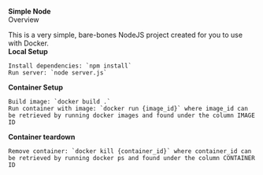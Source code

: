 **Simple Node**  
Overview

This is a very simple, bare-bones NodeJS project created for you to use with Docker. \
**Local Setup**

    Install dependencies: `npm install`
    Run server: `node server.js`

**Container Setup**

    Build image: `docker build .`
    Run container with image: `docker run {image_id}` where image_id can be retrieved by running docker images and found under the column IMAGE ID

**Container teardown**

    Remove container: `docker kill {container_id}` where container_id can be retrieved by running docker ps and found under the column CONTAINER ID

